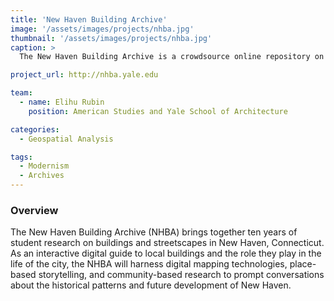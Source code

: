 ```yaml
---
title: 'New Haven Building Archive'
image: '/assets/images/projects/nhba.jpg'
thumbnail: '/assets/images/projects/nhba.jpg'
caption: >
  The New Haven Building Archive is a crowdsource online repository on the architectural history of New Haven's built environment.

project_url: http://nhba.yale.edu

team:
  - name: Elihu Rubin
    position: American Studies and Yale School of Architecture

categories:
  - Geospatial Analysis

tags:
  - Modernism
  - Archives
---
```


### Overview

The New Haven Building Archive (NHBA) brings together ten years of student research on buildings and streetscapes in New Haven, Connecticut. As an interactive digital guide to local buildings and the role they play in the life of the city, the NHBA will harness digital mapping technologies, place-based storytelling, and community-based research to prompt conversations about the historical patterns and future development of New Haven.